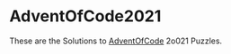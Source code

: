 # AdventOfCode2021
These are the Solutions to [AdventOfCode](https://adventofcode.com) 2o021 Puzzles.


